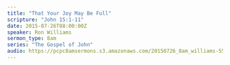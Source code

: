 ```yaml
---
title: "That Your Joy May Be Full"
scripture: "John 15:1-11"
date: 2015-07-26T08:00:00Z
speaker: Ron Williams
sermon_type: 8am
series: "The Gospel of John"
audio: https://pcpc8amsermons.s3.amazonaws.com/20150726_8am_williams-55b545cbed523.mp3 
---
```



